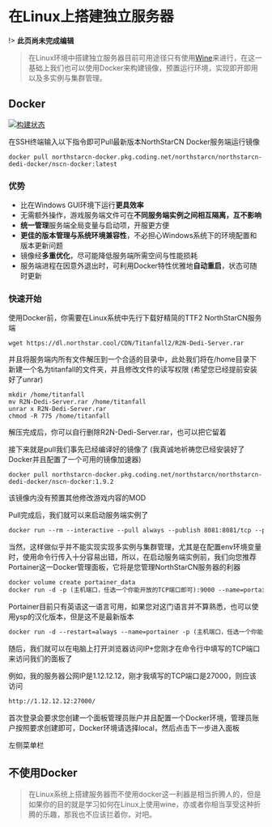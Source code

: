 # 在Linux上搭建独立服务器

!> **此页尚未完成编辑**

> 在Linux环境中搭建独立服务器目前可用途径只有使用[Wine](https://www.winehq.org/)来进行，在这一基础上我们也可以使用Docker来构建镜像，预置运行环境，实现即开即用以及多实例与集群管理。

## Docker

[![构建状态](https://img.shields.io/badge/docker%20build-passing-brightgreen)](https://northstarcn.coding.net/public-artifacts/northstarcn/northstarcn-dedi-docker/nscn-docker/version/17634532/overview)

在SSH终端输入以下指令即可Pull最新版本NorthStarCN Docker服务端运行镜像

```
docker pull northstarcn-docker.pkg.coding.net/northstarcn/northstarcn-dedi-docker/nscn-docker:latest
```

### 优势

- 比在Windows GUI环境下运行**更具效率**
- 无需额外操作，游戏服务端文件可在**不同服务端实例之间相互隔离，互不影响**
- **统一管理**服务端全局变量与启动项，开服更方便
- **更佳的版本管理与系统环境兼容性**，不必担心Windows系统下的环境配置和版本更新问题
- 镜像经**多重优化**，尽可能降低服务端所需空间与性能损耗
- 服务端进程在因意外退出时，可利用Docker特性优雅地**自动重启**，状态可随时更新

### 快速开始

使用Docker前，你需要在Linux系统中先行下载好精简的TTF2 NorthStarCN服务端

```
wget https://dl.northstar.cool/CDN/Titanfall2/R2N-Dedi-Server.rar
```
并且将服务端内所有文件解压到一个合适的目录中，此处我们将在/home目录下新建一个名为titanfall的文件夹，并且修改文件的读写权限
(希望您已经提前安装好了unrar)
```
mkdir /home/titanfall
mv R2N-Dedi-Server.rar /home/titanfall
unrar x R2N-Dedi-Server.rar
chmod -R 775 /home/titanfall
```
解压完成后，你可以自行删除R2N-Dedi-Server.rar，也可以把它留着

接下来就是pull我们事先已经编译好的镜像了
(我真诚地祈祷您已经安装好了Docker并且配置了一个可用的镜像加速器)

```
docker pull northstarcn-docker.pkg.coding.net/northstarcn/northstarcn-dedi-docker/nscn-docker:1.9.2
```

该镜像内没有预置其他修改游戏内容的MOD

Pull完成后，我们就可以来启动服务端实例了
```markdown
docker run --rm --interactive --pull always --publish 8081:8081/tcp --publish 37015:37015/udp --mount "type=bind,source=/home/titanfall,target=/mnt/titanfall,readonly" --env NS_SERVER_NAME="[CN] This is a Server running on Docker!" aichigua/nscn:1.9.0
```
当然，这样做似乎并不能实现实现多实例与集群管理，尤其是在配置env环境变量时，使用命令行传入十分容易出错，所以，在启动服务端实例前，我们向您推荐Portainer这一Docker管理面板，它将是您管理NorthStarCN服务器的利器

```markdown
docker volume create portainer_data
docker run -d -p (主机端口，任选一个你能开放的TCP端口即可):9000 --name=portainer --restart=always -v /var/run/docker.sock:/var/run/docker.sock -v portainer_data:/data portainer/portainer-ce
```
Portainer目前只有英语这一语言可用，如果您对这门语言并不算熟悉，也可以使用ysp的汉化版本，但是这不是最新版本

```markdown
docker run -d --restart=always --name=portainer -p (主机端口，任选一个你能开放的TCP端口即可):9000 -v /var/run/docker.sock:/var/run/docker.sock -v portainer_data:/data 6053537/portainer
```

随后，我们就可以在电脑上打开浏览器访问IP+您刚才在命令行中填写的TCP端口来访问我们的面板了

例如，我的服务器公网IP是1.12.12.12，刚才我填写的TCP端口是27000，则应该访问
```markdown
http://1.12.12.12:27000/
```
首次登录会要求您创建一个面板管理员账户并且配置一个Docker环境，管理员账户按照要求创建即可，Docker环境请选择local，然后点击下一步进入面板

左侧菜单栏


## 不使用Docker

> 在Linux系统上搭建服务器而不使用docker这一利器是相当折腾人的，但是如果你的目的就是学习如何在Linux上使用wine，亦或者你相当享受这种折腾的乐趣，那我也不应该拦着你，对吧。


